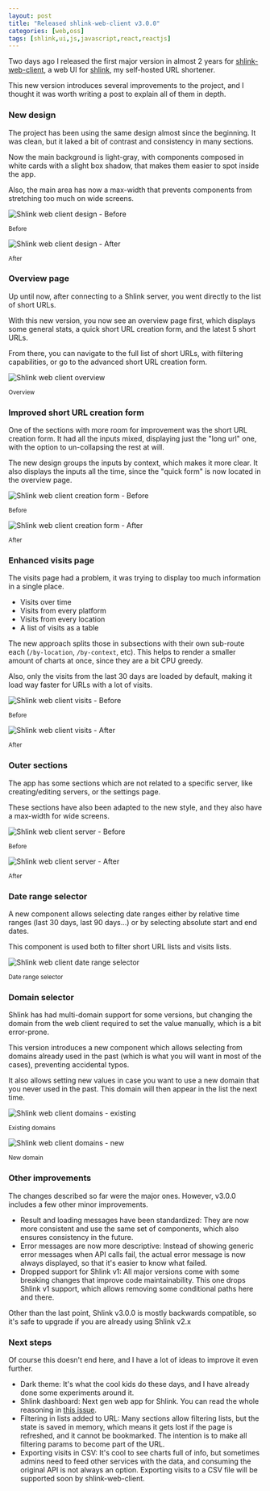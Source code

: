 ```yaml
---
layout: post
title: "Released shlink-web-client v3.0.0"
categories: [web,oss]
tags: [shlink,ui,js,javascript,react,reactjs]
---
```


Two days ago I released the first major version in almost 2 years for [shlink-web-client](https://github.com/shlinkio/shlink-web-client), a web UI for [shlink](https://shlink.io), my self-hosted URL shortener.

This new version introduces several improvements to the project, and I thought it was worth writing a post to explain all of them in depth.

### New design

The project has been using the same design almost since the beginning. It was clean, but it laked a bit of contrast and consistency in many sections.

Now the main background is light-gray, with components composed in white cards with a slight box shadow, that makes them easier to spot inside the app.

Also, the main area has now a max-width that prevents components from stretching too much on wide screens.

<div class="row">
    <div class="col-md-6">
        <img 
            alt="Shlink web client design - Before" 
            class="gallery-item" 
            data-mfp-src="/assets/img/shlink-web-client-3/design-before.png" 
            src="/assets/img/shlink-web-client-3/design-before.png"
        >
        <p class="text-center"><small>Before</small></p>
    </div>
    <div class="col-md-6">
        <img 
            alt="Shlink web client design - After"
            class="gallery-item" 
            data-mfp-src="/assets/img/shlink-web-client-3/design-after.png"
            src="/assets/img/shlink-web-client-3/design-after.png"
        >
        <p class="text-center"><small>After</small></p>
    </div>
</div>

### Overview page

Up until now, after connecting to a Shlink server, you went directly to the list of short URLs.

With this new version, you now see an overview page first, which displays some general stats, a quick short URL creation form, and the latest 5 short URLs.

From there, you can navigate to the full list of short URLs, with filtering capabilities, or go to the advanced short URL creation form.

<div class="row">
    <div class="col-md-8 col-md-offset-2">
        <img 
            alt="Shlink web client overview"
            class="gallery-item" 
            data-mfp-src="/assets/img/shlink-web-client-3/overview.png"
            src="/assets/img/shlink-web-client-3/overview.png"
        >
        <p class="text-center"><small>Overview</small></p>
    </div>
</div>

### Improved short URL creation form

One of the sections with more room for improvement was the short URL creation form. It had all the inputs mixed, displaying just the "long url" one, with the option to un-collapsing the rest at will.

The new design groups the inputs by context, which makes it more clear. It also displays the inputs all the time, since the "quick form" is now located in the overview page.

<div class="row">
    <div class="col-md-6">
        <img 
            alt="Shlink web client creation form - Before"
            class="gallery-item" 
            data-mfp-src="/assets/img/shlink-web-client-3/creation-form-before.png"
            src="/assets/img/shlink-web-client-3/creation-form-before.png"
        >
        <p class="text-center"><small>Before</small></p>
    </div>
    <div class="col-md-6">
        <img 
            alt="Shlink web client creation form - After"
            class="gallery-item" 
            data-mfp-src="/assets/img/shlink-web-client-3/creation-form-after.png"
            src="/assets/img/shlink-web-client-3/creation-form-after.png"
        >
        <p class="text-center"><small>After</small></p>
    </div>
</div>

### Enhanced visits page

The visits page had a problem, it was trying to display too much information in a single place.

* Visits over time
* Visits from every platform
* Visits from every location
* A list of visits as a table

The new approach splits those in subsections with their own sub-route each (`/by-location`, `/by-context`, etc). This helps to render a smaller amount of charts at once, since they are a bit CPU greedy.

Also, only the visits from the last 30 days are loaded by default, making it load way faster for URLs with a lot of visits.

<div class="row">
    <div class="col-md-6">
        <img 
            alt="Shlink web client visits - Before"
            class="gallery-item" 
            data-mfp-src="/assets/img/shlink-web-client-3/visits-before.png"
            src="/assets/img/shlink-web-client-3/visits-before.png"
        >
        <p class="text-center"><small>Before</small></p>
    </div>
    <div class="col-md-6">
        <img 
            alt="Shlink web client visits - After"
            class="gallery-item" 
            data-mfp-src="/assets/img/shlink-web-client-3/visits-after.png"
            src="/assets/img/shlink-web-client-3/visits-after.png"
        >
        <p class="text-center"><small>After</small></p>
    </div>
</div>

### Outer sections

The app has some sections which are not related to a specific server, like creating/editing servers, or the settings page.

These sections have also been adapted to the new style, and they also have a max-width for wide screens.

<div class="row">
    <div class="col-md-6">
        <img 
            alt="Shlink web client server - Before"
            class="gallery-item" 
            data-mfp-src="/assets/img/shlink-web-client-3/create-server-before.png"
            src="/assets/img/shlink-web-client-3/create-server-before.png"
        >
        <p class="text-center"><small>Before</small></p>
    </div>
    <div class="col-md-6">
        <img
            alt="Shlink web client server - After"
            class="gallery-item" 
            data-mfp-src="/assets/img/shlink-web-client-3/create-server-after.png"
            src="/assets/img/shlink-web-client-3/create-server-after.png"
        >
        <p class="text-center"><small>After</small></p>
    </div>
</div>

### Date range selector

A new component allows selecting date ranges either by relative time ranges (last 30 days, last 90 days...) or by selecting absolute start and end dates.

This component is used both to filter short URL lists and visits lists.

<div class="row">
    <div class="col-lg-6 col-lg-offset-3 col-md-8 col-md-offset-2">
        <img alt="Shlink web client date range selector" src="/assets/img/shlink-web-client-3/date-range-selector.png">
        <p class="text-center"><small>Date range selector</small></p>
    </div>
</div>

### Domain selector

Shlink has had multi-domain support for some versions, but changing the domain from the web client required to set the value manually, which is a bit error-prone.

This version introduces a new component which allows selecting from domains already used in the past (which is what you will want in most of the cases), preventing accidental typos.

It also allows setting new values in case you want to use a new domain that you never used in the past. This domain will then appear in the list the next time.

<div class="row">
    <div class="col-md-6">
        <img alt="Shlink web client domains - existing" src="/assets/img/shlink-web-client-3/domains-existing.png">
        <p class="text-center"><small>Existing domains</small></p>
    </div>
    <div class="col-md-6">
        <img alt="Shlink web client domains - new" src="/assets/img/shlink-web-client-3/domains-new.png">
        <p class="text-center"><small>New domain</small></p>
    </div>
</div>

### Other improvements

The changes described so far were the major ones. However, v3.0.0 includes a few other minor improvements.

* Result and loading messages have been standardized: They are now more consistent and use the same set of components, which also ensures consistency in the future.
* Error messages are now more descriptive: Instead of showing generic error messages when API calls fail, the actual error message is now always displayed, so that it's easier to know what failed.
* Dropped support for Shlink v1: All major versions come with some breaking changes that improve code maintainability. This one drops Shlink v1 support, which allows removing some conditional paths here and there.

Other than the last point, Shlink v3.0.0 is mostly backwards compatible, so it's safe to upgrade if you are already using Shlink v2.x

### Next steps

Of course this doesn't end here, and I have a lot of ideas to improve it even further.

* Dark theme: It's what the cool kids do these days, and I have already done some experiments around it.
* Shlink dashboard: Next gen web app for Shlink. You can read the whole reasoning in [this issue](https://github.com/shlinkio/shlink-web-client/issues/338).
* Filtering in lists added to URL: Many sections allow filtering lists, but the state is saved in memory, which means it gets lost if the page is refreshed, and it cannot be bookmarked. The intention is to make all filtering params to become part of the URL.
* Exporting visits in CSV: It's cool to see charts full of info, but sometimes admins need to feed other services with the data, and consuming the original API is not always an option. Exporting visits to a CSV file will be supported soon by shlink-web-client.
